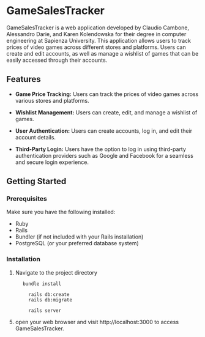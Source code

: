 # GameSalesTracker

GameSalesTracker is a web application developed by Claudio Cambone, Alessandro Darie, and Karen Kolendowska for their degree in computer engineering at Sapienza University. This application allows users to track prices of video games across different stores and platforms. Users can create and edit accounts, as well as manage a wishlist of games that can be easily accessed through their accounts.

## Features

- **Game Price Tracking:** Users can track the prices of video games across various stores and platforms.

 - **Wishlist Management:** Users can create, edit, and manage a wishlist of games.

- **User Authentication:** Users can create accounts, log in, and edit their account details.

- **Third-Party Login:** Users have the option to log in using third-party authentication providers such as Google and Facebook for a seamless and secure login experience.



## Getting Started

### Prerequisites

Make sure you have the following installed:

- Ruby 
- Rails 
- Bundler (if not included with your Rails installation)
- PostgreSQL (or your preferred database system)

### Installation
 

1. Navigate to the project directory

``` 2. istall dependencies:
      bundle install
```
```3. Set up the database:
        rails db:create
        rails db:migrate
```
```4. Start the server
        rails server
```
5. open your web browser and visit http://localhost:3000 to access GameSalesTracker.
